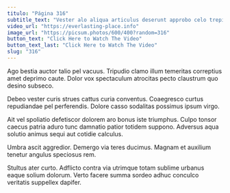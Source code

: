 ```yaml
---
titulo: "Página 316"
subtitle_text: "Vester alo aliqua articulus deserunt approbo celo trepide."
video_url: "https://everlasting-place.info"
image_url: "https://picsum.photos/600/400?random=316"
button_text: "Click Here to Watch The Video"
button_text_last: "Click Here to Watch The Video"
slug: "316"
---
```


Ago bestia auctor talio pel vacuus. Tripudio clamo illum temeritas correptius amet deprimo caute. Dolor vox spectaculum atrocitas pecto claustrum quo desino subseco.

Debeo vester curis strues cattus curia conventus. Coaegresco curtus repudiandae pel perferendis. Dolore casso sodalitas possimus ipsum virgo.

Ait vel spoliatio defetiscor dolorem aro bonus iste triumphus. Culpo tonsor caecus patria aduro tunc damnatio patior totidem suppono. Adversus aqua solutio animus sequi aut cotidie calculus.

Umbra ascit aggredior. Demergo via teres ducimus. Magnam et auxilium tenetur angulus speciosus rem.

Stultus ater curto. Adflicto contra via utrimque totam sublime urbanus eaque solium dolorum. Verto facere summa sordeo adhuc conculco veritatis suppellex dapifer.
